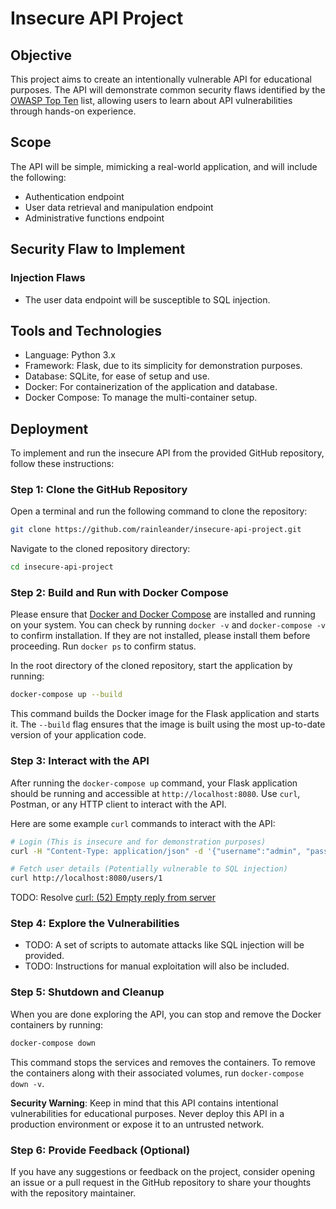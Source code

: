 # Insecure API Project
## Objective
This project aims to create an intentionally vulnerable API for educational purposes. The API will demonstrate common security flaws identified by the [OWASP Top Ten](https://owasp.org/www-project-top-ten/) list, allowing users to learn about API vulnerabilities through hands-on experience.

## Scope
The API will be simple, mimicking a real-world application, and will include the following:

- Authentication endpoint
- User data retrieval and manipulation endpoint
- Administrative functions endpoint

## Security Flaw to Implement
### Injection Flaws
- The user data endpoint will be susceptible to SQL injection.

## Tools and Technologies
- Language: Python 3.x
- Framework: Flask, due to its simplicity for demonstration purposes.
- Database: SQLite, for ease of setup and use.
- Docker: For containerization of the application and database.
- Docker Compose: To manage the multi-container setup.

## Deployment
To implement and run the insecure API from the provided GitHub repository, follow these instructions:

### Step 1: Clone the GitHub Repository

Open a terminal and run the following command to clone the repository:

```bash
git clone https://github.com/rainleander/insecure-api-project.git
```

Navigate to the cloned repository directory:

```bash
cd insecure-api-project
```

### Step 2: Build and Run with Docker Compose

Please ensure that [Docker and Docker Compose](https://docs.docker.com/get-docker/) are installed and running on your system. You can check by running `docker -v` and `docker-compose -v` to confirm installation. If they are not installed, please install them before proceeding. Run `docker ps` to confirm status.

In the root directory of the cloned repository, start the application by running:

```bash
docker-compose up --build
```

This command builds the Docker image for the Flask application and starts it. The `--build` flag ensures that the image is built using the most up-to-date version of your application code.

### Step 3: Interact with the API

After running the `docker-compose up` command, your Flask application should be running and accessible at `http://localhost:8080`. Use `curl`, Postman, or any HTTP client to interact with the API.

Here are some example `curl` commands to interact with the API:

```bash
# Login (This is insecure and for demonstration purposes)
curl -H "Content-Type: application/json" -d '{"username":"admin", "password":"password"}' http://localhost:8080/login

# Fetch user details (Potentially vulnerable to SQL injection)
curl http://localhost:8080/users/1
```

TODO: Resolve [curl: (52) Empty reply from server](https://github.com/rainleander/insecure-api-project/issues/1)

### Step 4: Explore the Vulnerabilities

- TODO: A set of scripts to automate attacks like SQL injection will be provided.
- TODO: Instructions for manual exploitation will also be included.

### Step 5: Shutdown and Cleanup

When you are done exploring the API, you can stop and remove the Docker containers by running:

```bash
docker-compose down
```

This command stops the services and removes the containers. To remove the containers along with their associated volumes, run `docker-compose down -v`.

**Security Warning**: Keep in mind that this API contains intentional vulnerabilities for educational purposes. Never deploy this API in a production environment or expose it to an untrusted network.

### Step 6: Provide Feedback (Optional)

If you have any suggestions or feedback on the project, consider opening an issue or a pull request in the GitHub repository to share your thoughts with the repository maintainer.
